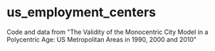 us_employment_centers
=====================

Code and data from "The Validity of the Monocentric City Model in a Polycentric Age: US Metropolitan Areas in 1990, 2000 and 2010"
